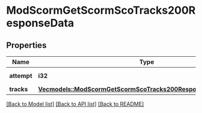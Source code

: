 # ModScormGetScormScoTracks200ResponseData

## Properties

Name | Type | Description | Notes
------------ | ------------- | ------------- | -------------
**attempt** | **i32** | Attempt number | 
**tracks** | [**Vec<models::ModScormGetScormScoTracks200ResponseDataTracksInner>**](mod_scorm_get_scorm_sco_tracks_200_response_data_tracks_inner.md) |  | 

[[Back to Model list]](../README.md#documentation-for-models) [[Back to API list]](../README.md#documentation-for-api-endpoints) [[Back to README]](../README.md)


